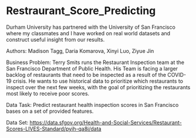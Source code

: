 # Restraurant_Score_Predicting
Durham University has partnered with the University of San Francisco where my classmates and I have worked on real world datasets and construct useful insight from our results.

Authors: Madison Tagg, Daria Komarova, Xinyi Luo, Ziyue Jin

Business Problem: Terry Smits runs the Restaurant Inspection team at the San Francisco Department of Public Health. His Team is facing a larger
backlog of restaurants that need to be inspected as a result of the COVID-19 crisis. He wants to use historical data to prioritize which restaurants
to inspect over the next few weeks, with the goal of prioritizing the restaurants most likely to receive poor scores.

Data Task: Predict restaurant health inspection scores in San Francisco bases on a set of provided features.

Data Set: https://data.sfgov.org/Health-and-Social-Services/Restaurant-Scores-LIVES-Standard/pyih-qa8i/data

